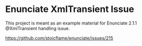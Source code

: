 # Enunciate XmlTransient Issue

This project is meant as an example material for Enunciate 2.1.1 @XmlTransient handling issue.

https://github.com/stoicflame/enunciate/issues/215